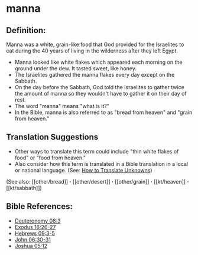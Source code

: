 # manna #

## Definition: ##

Manna was a white, grain-like food that God provided for the Israelites to eat during the 40 years of living in the wilderness after they left Egypt.

* Manna looked like white flakes which appeared each morning on the ground under the dew. It tasted sweet, like honey.
* The Israelites gathered the manna flakes every day except on the Sabbath.
* On the day before the Sabbath, God told the Israelites to gather twice the amount of manna so they wouldn't have to gather it on their day of rest.
* The word "manna" means "what is it?"
* In the Bible, manna is also referred to as "bread from heaven" and "grain from heaven."

## Translation Suggestions ##

* Other ways to translate this term could include "thin white flakes of food" or "food from heaven."
* Also consider how this term is translated in a Bible translation in a local or national language. (See: [How to Translate Unknowns](en/ta-vol1/translate/man/translate-unknown))

(See also: [[other/bread]] **·** [[other/desert]] **·** [[other/grain]] **·** [[kt/heaven]] **·** [[kt/sabbath]])

## Bible References: ##

* [Deuteronomy 08:3](en/tn/deu/help/08/03)
* [Exodus 16:26-27](en/tn/exo/help/16/26)
* [Hebrews 09:3-5](en/tn/heb/help/09/03)
* [John 06:30-31](en/tn/jhn/help/06/30)
* [Joshua 05:12](en/tn/jos/help/05/12)
